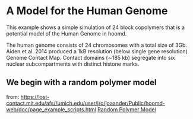 
# A Model for the Human Genome
This example shows a simple simulation of 24 block copolymers that is a potential model of the Human Genome in hoomd.

The human genome consists of 24 chromosomes with a total size of 3Gb.  Aiden et al. 2014 produced a 1kB resolution (below single gene resolution) Genome Contact Map.  Contact domains (∼185 kb) segregate into six nuclear subcompartments with distinct histone marks.

## We begin with a random polymer model
from: https://lost-contact.mit.edu/afs//umich.edu/user/j/o/joaander/Public/hoomd-web/doc/page_example_scripts.html
<a href="https://github.com/fergusonml/Human-Genome-Model/blob/master/create%20random%20polymer.ipynb">Random Polymer Model</a>
